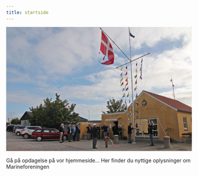 ```yaml
---
title: startside
---
```


![Startside](/assets/img/startside.jpg)

Gå på opdagelse på vor hjemmeside...
Her finder du nyttige oplysninger om
Marineforeningen
